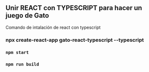 
## Unir REACT con TYPESCRIPT para hacer un juego de Gato

Comando de intalación de react con typescript
### npx create-react-app gato-react-typescript --typescript

### `npm start`
### `npm run build`
